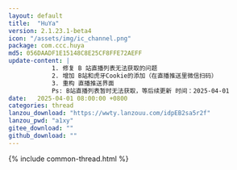 ```yaml
---
layout: default
title:  "HuYa"
version: 2.1.23.1-beta4
icon: "/assets/img/ic_channel.png"
package: com.ccc.huya
md5: 056DAADF1E15148C8E25CF8FFE72AEFF
update-content: |
            1. 修复 B 站直播列表无法获取的问题
            2. 增加 B站和虎牙Cookie的添加（在直播推送里微信扫码）
            3. 重构 直播推送界面
            Ps: B站直播列表暂时无法获取，等后续更新 时间：2025-04-01
date:   2025-04-01 08:00:00 +0800
categories: thread
lanzou_download: "https://wwty.lanzouu.com/idpEB2sa5r2f"
lanzou_pwd: "a1xy"
gitee_download: ""
github_download: ""
---
```

{% include common-thread.html %}